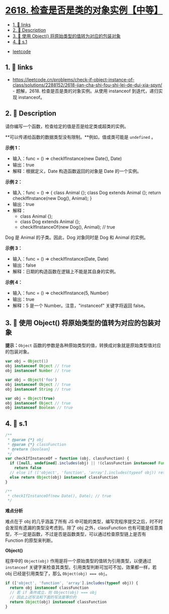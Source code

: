 # [2618. 检查是否是类的对象实例【中等】](https://github.com/tnotesjs/TNotes.leetcode/tree/main/notes/2618.%20%E6%A3%80%E6%9F%A5%E6%98%AF%E5%90%A6%E6%98%AF%E7%B1%BB%E7%9A%84%E5%AF%B9%E8%B1%A1%E5%AE%9E%E4%BE%8B%E3%80%90%E4%B8%AD%E7%AD%89%E3%80%91)

<!-- region:toc -->

- [1. 🔗 links](#1--links)
- [2. 📝 Description](#2--description)
- [3. 📒 使用 Object() 将原始类型的值转为对应的包装对象](#3--使用-object-将原始类型的值转为对应的包装对象)
- [4. 🎯 s.1](#4--s1)

<!-- endregion:toc -->

- [leetcode](https://leetcode.cn/problems/check-if-object-instance-of-class)

## 1. 🔗 links

- https://leetcode.cn/problems/check-if-object-instance-of-class/solutions/2288152/2618-jian-cha-shi-fou-shi-lei-de-dui-xia-spyn/ - 题解，2618. 检查是否是类的对象实例。从使用 instanceof 到迭代，递归实现 instanceof。

## 2. 📝 Description

请你编写一个函数，检查给定的值是否是给定类或超类的实例。

**可以传递给函数的数据类型没有限制。**例如，值或类可能是 `undefined` 。

**示例 1：**

- 输入：func = () => checkIfInstance(new Date(), Date)
- 输出：true
- 解释：根据定义，Date 构造函数返回的对象是 Date 的一个实例。

**示例 2：**

- 输入：func = () => { class Animal {}; class Dog extends Animal {}; return checkIfInstance(new Dog(), Animal); }
- 输出：true
- 解释：
  - class Animal {};
  - class Dog extends Animal {};
  - checkIfInstanceOf(new Dog(), Animal); // true

Dog 是 Animal 的子类。因此，Dog 对象同时是 Dog 和 Animal 的实例。

**示例 3：**

- 输入：func = () => checkIfInstance(Date, Date)
- 输出：false
- 解释：日期的构造函数在逻辑上不能是其自身的实例。

**示例 4：**

- 输入：func = () => checkIfInstance(5, Number)
- 输出：true
- 解释：5 是一个 Number。注意，"instanceof" 关键字将返回 false。

## 3. 📒 使用 Object() 将原始类型的值转为对应的包装对象

**提示：**`Object` 函数的参数是各种原始类型的值，转换成对象就是原始类型值对应的包装对象。

```javascript
var obj = Object(1)
obj instanceof Object // true
obj instanceof Number // true

var obj = Object('foo')
obj instanceof Object // true
obj instanceof String // true

var obj = Object(true)
obj instanceof Object // true
obj instanceof Boolean // true
```

## 4. 🎯 s.1

```javascript
/**
 * @param {*} obj
 * @param {*} classFunction
 * @return {boolean}
 */
var checkIfInstanceOf = function (obj, classFunction) {
  if ([null, undefined].includes(obj) || !(classFunction instanceof Function))
    return false
  // else if (['object', 'function', 'array'].includes(typeof obj)) return obj instanceof classFunction
  else return Object(obj) instanceof classFunction
}

/**
 * checkIfInstanceOf(new Date(), Date); // true
 */
```

**难点分析**

难点在于 obj 的几乎涵盖了所有 JS 中可能的类型，编写完程序提交之后，时不时会发现有遗漏的类型没考虑到。除了 obj 之外，classFunction 也有可能是任意类型，不一定是函数，不过是否是函数类型，可以通过检查原型链上是否有 Function 的原型来判断。

**Object()**

程序中的 `Object(obj)` 作用是将一个原始类型的值转为引用类型，以便通过 `instanceof` 关键字来检查其类型。引用类型判断可加可不加，效果都一样，若 obj 已经是引用类型了，那么 `Object(obj) === obj`。

```javascript
if (['object', 'function', 'array'].includes(typeof obj)) {
  return obj instanceof classFunction
  // 若 if 条件成立，则 Object(obj) === obj
  // 因此上述写法和下面的写法是等价的
  return Object(obj) instanceof classFunction
}
```
